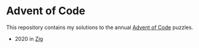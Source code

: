 # Advent of Code

This repository contains my solutions to the annual [Advent of Code](https://adventofcode.com) puzzles.

* 2020 in [Zig](https://ziglang.org)
